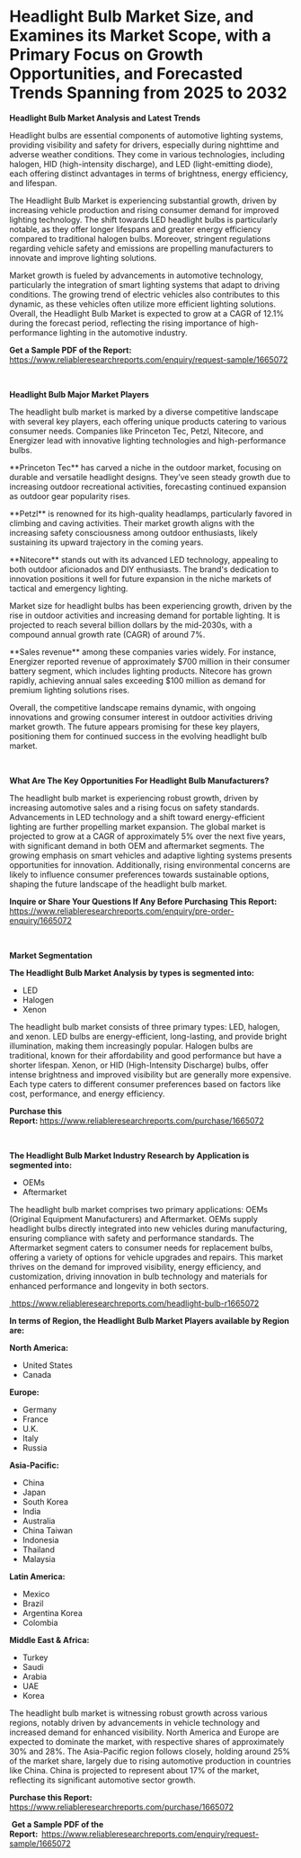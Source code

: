 <p><h1>Headlight Bulb Market Size, and Examines its Market Scope, with a Primary Focus on Growth Opportunities, and Forecasted Trends Spanning from 2025 to 2032</h1></p><p><strong>Headlight Bulb Market Analysis and Latest Trends</strong></p>
<p><p>Headlight bulbs are essential components of automotive lighting systems, providing visibility and safety for drivers, especially during nighttime and adverse weather conditions. They come in various technologies, including halogen, HID (high-intensity discharge), and LED (light-emitting diode), each offering distinct advantages in terms of brightness, energy efficiency, and lifespan.</p><p>The Headlight Bulb Market is experiencing substantial growth, driven by increasing vehicle production and rising consumer demand for improved lighting technology. The shift towards LED headlight bulbs is particularly notable, as they offer longer lifespans and greater energy efficiency compared to traditional halogen bulbs. Moreover, stringent regulations regarding vehicle safety and emissions are propelling manufacturers to innovate and improve lighting solutions.</p><p>Market growth is fueled by advancements in automotive technology, particularly the integration of smart lighting systems that adapt to driving conditions. The growing trend of electric vehicles also contributes to this dynamic, as these vehicles often utilize more efficient lighting solutions. Overall, the Headlight Bulb Market is expected to grow at a CAGR of 12.1% during the forecast period, reflecting the rising importance of high-performance lighting in the automotive industry.</p></p>
<p><strong>Get a Sample PDF of the Report:&nbsp;</strong> <a href="https://www.reliableresearchreports.com/enquiry/request-sample/1665072?utm_campaign=2761&utm_medium=2&utm_source=Github&utm_content=ia&utm_term=17042025&utm_id=headlight-bulb">https://www.reliableresearchreports.com/enquiry/request-sample/1665072</a></p>
<p>&nbsp;</p>
<p><strong>Headlight Bulb Major Market Players</strong></p>
<p><p>The headlight bulb market is marked by a diverse competitive landscape with several key players, each offering unique products catering to various consumer needs. Companies like Princeton Tec, Petzl, Nitecore, and Energizer lead with innovative lighting technologies and high-performance bulbs.</p><p>**Princeton Tec** has carved a niche in the outdoor market, focusing on durable and versatile headlight designs. They’ve seen steady growth due to increasing outdoor recreational activities, forecasting continued expansion as outdoor gear popularity rises. </p><p>**Petzl** is renowned for its high-quality headlamps, particularly favored in climbing and caving activities. Their market growth aligns with the increasing safety consciousness among outdoor enthusiasts, likely sustaining its upward trajectory in the coming years.</p><p>**Nitecore** stands out with its advanced LED technology, appealing to both outdoor aficionados and DIY enthusiasts. The brand's dedication to innovation positions it well for future expansion in the niche markets of tactical and emergency lighting.</p><p>Market size for headlight bulbs has been experiencing growth, driven by the rise in outdoor activities and increasing demand for portable lighting. It is projected to reach several billion dollars by the mid-2030s, with a compound annual growth rate (CAGR) of around 7%.</p><p>**Sales revenue** among these companies varies widely. For instance, Energizer reported revenue of approximately $700 million in their consumer battery segment, which includes lighting products. Nitecore has grown rapidly, achieving annual sales exceeding $100 million as demand for premium lighting solutions rises. </p><p>Overall, the competitive landscape remains dynamic, with ongoing innovations and growing consumer interest in outdoor activities driving market growth. The future appears promising for these key players, positioning them for continued success in the evolving headlight bulb market.</p></p>
<p>&nbsp;</p>
<p><strong>What Are The Key Opportunities For Headlight Bulb Manufacturers?</strong></p>
<p><p>The headlight bulb market is experiencing robust growth, driven by increasing automotive sales and a rising focus on safety standards. Advancements in LED technology and a shift toward energy-efficient lighting are further propelling market expansion. The global market is projected to grow at a CAGR of approximately 5% over the next five years, with significant demand in both OEM and aftermarket segments. The growing emphasis on smart vehicles and adaptive lighting systems presents opportunities for innovation. Additionally, rising environmental concerns are likely to influence consumer preferences towards sustainable options, shaping the future landscape of the headlight bulb market.</p></p>
<p><strong>Inquire or Share Your Questions If Any Before Purchasing This Report:</strong> <a href="https://www.reliableresearchreports.com/enquiry/pre-order-enquiry/1665072?utm_campaign=2761&utm_medium=2&utm_source=Github&utm_content=ia&utm_term=17042025&utm_id=headlight-bulb">https://www.reliableresearchreports.com/enquiry/pre-order-enquiry/1665072</a></p>
<p>&nbsp;</p>
<p><strong>Market Segmentation</strong></p>
<p><strong>The Headlight Bulb Market Analysis by types is segmented into:</strong></p>
<p><ul><li>LED</li><li>Halogen</li><li>Xenon</li></ul></p>
<p><p>The headlight bulb market consists of three primary types: LED, halogen, and xenon. LED bulbs are energy-efficient, long-lasting, and provide bright illumination, making them increasingly popular. Halogen bulbs are traditional, known for their affordability and good performance but have a shorter lifespan. Xenon, or HID (High-Intensity Discharge) bulbs, offer intense brightness and improved visibility but are generally more expensive. Each type caters to different consumer preferences based on factors like cost, performance, and energy efficiency.</p></p>
<p><strong>Purchase this Report:&nbsp;</strong><a href="https://www.reliableresearchreports.com/purchase/1665072?utm_campaign=2761&utm_medium=2&utm_source=Github&utm_content=ia&utm_term=17042025&utm_id=headlight-bulb">https://www.reliableresearchreports.com/purchase/1665072</a></p>
<p>&nbsp;</p>
<p><strong>The Headlight Bulb Market Industry Research by Application is segmented into:</strong></p>
<p><ul><li>OEMs</li><li>Aftermarket</li></ul></p>
<p><p>The headlight bulb market comprises two primary applications: OEMs (Original Equipment Manufacturers) and Aftermarket. OEMs supply headlight bulbs directly integrated into new vehicles during manufacturing, ensuring compliance with safety and performance standards. The Aftermarket segment caters to consumer needs for replacement bulbs, offering a variety of options for vehicle upgrades and repairs. This market thrives on the demand for improved visibility, energy efficiency, and customization, driving innovation in bulb technology and materials for enhanced performance and longevity in both sectors.</p></p>
<p><a href="https://www.reliableresearchreports.com/headlight-bulb-r1665072?utm_campaign=2761&utm_medium=2&utm_source=Github&utm_content=ia&utm_term=17042025&utm_id=headlight-bulb">&nbsp;https://www.reliableresearchreports.com/headlight-bulb-r1665072</a></p>
<p><strong>In terms of Region, the Headlight Bulb Market Players available by Region are:</strong></p>
<p>
    <p> <strong> North America: </strong>
        <ul>
            <li>United States</li>
            <li>Canada</li>
        </ul>
        </p> 
    <p> <strong> Europe: </strong>
        <ul>
            <li>Germany</li>
            <li>France</li>
            <li>U.K.</li>
            <li>Italy</li>
            <li>Russia</li>
        </ul>
        </p> 
    <p> <strong> Asia-Pacific: </strong>
        <ul>
            <li>China</li>
            <li>Japan</li>
            <li>South Korea</li>
            <li>India</li>
            <li>Australia</li>
            <li>China Taiwan</li>
            <li>Indonesia</li>
            <li>Thailand</li>
            <li>Malaysia</li>
        </ul>
        </p> 
    <p> <strong> Latin America: </strong>
        <ul>
            <li>Mexico</li>
            <li>Brazil</li>
            <li>Argentina Korea</li>
            <li>Colombia</li>
        </ul>
        </p> 
    <p> <strong> Middle East & Africa: </strong>
        <ul>
            <li>Turkey</li>
            <li>Saudi</li>
            <li>Arabia</li>
            <li>UAE</li>
            <li>Korea</li>
        </ul>
    </p>
    </p>
<p><p>The headlight bulb market is witnessing robust growth across various regions, notably driven by advancements in vehicle technology and increased demand for enhanced visibility. North America and Europe are expected to dominate the market, with respective shares of approximately 30% and 28%. The Asia-Pacific region follows closely, holding around 25% of the market share, largely due to rising automotive production in countries like China. China is projected to represent about 17% of the market, reflecting its significant automotive sector growth.</p></p>
<p><strong>Purchase this Report: </strong><a href="https://www.reliableresearchreports.com/purchase/1665072?utm_campaign=2761&utm_medium=2&utm_source=Github&utm_content=ia&utm_term=17042025&utm_id=headlight-bulb">https://www.reliableresearchreports.com/purchase/1665072</a></p>
<p>&nbsp;<strong>Get a Sample PDF of the Report:&nbsp;&nbsp;</strong><a href="https://www.reliableresearchreports.com/enquiry/request-sample/1665072?utm_campaign=2761&utm_medium=2&utm_source=Github&utm_content=ia&utm_term=17042025&utm_id=headlight-bulb">https://www.reliableresearchreports.com/enquiry/request-sample/1665072</a></p>
<p><strong></strong></p>
<p><p></p><p></p><p></p></p>